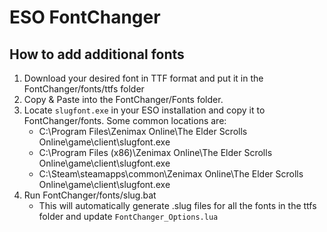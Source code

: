 # ESO FontChanger

## How to add additional fonts
1. Download your desired font in TTF format and put it in the FontChanger/fonts/ttfs folder
2. Copy & Paste into the FontChanger/Fonts folder.
3. Locate `slugfont.exe` in your ESO installation and copy it to FontChanger/fonts. Some common locations are:
	- C:\Program Files\Zenimax Online\The Elder Scrolls Online\game\client\slugfont.exe
	- C:\Program Files (x86)\Zenimax Online\The Elder Scrolls Online\game\client\slugfont.exe
	- C:\Steam\steamapps\common\Zenimax Online\The Elder Scrolls Online\game\client\slugfont.exe
4. Run FontChanger/fonts/slug.bat
	- This will automatically generate .slug files for all the fonts in the ttfs folder and update `FontChanger_Options.lua`


